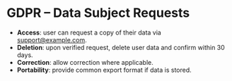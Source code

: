 # GDPR – Data Subject Requests

- **Access**: user can request a copy of their data via support@example.com.
- **Deletion**: upon verified request, delete user data and confirm within 30 days.
- **Correction**: allow correction where applicable.
- **Portability**: provide common export format if data is stored.
